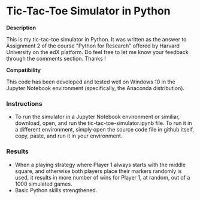 # Tic-Tac-Toe Simulator in Python

**Description**

This is my tic-tac-toe simulator in Python. It was written as the answer to Assignment 2 of the course "Python for Research" offered by Harvard University on the edX platform. Do feel free to let me know your feedback through the comments section. Thanks !

**Compatibility**

This code has been developed and tested well on Windows 10 in the Jupyter Notebook environment (specifically, the Anaconda distribution).

### Instructions

- To run the simulator in a Jupyter Notebook environment or similiar, download, open, and run the tic-tac-toe-simulator.ipynb file. To run it in a different environment, simply open the source code file in github itself, copy, paste, and run it in your environment.
 
### Results

- When a playing strategy where Player 1 always starts with the middle square, and otherwise both players place their markers randomly is used, it results in more number of wins for Player 1, at random, out of a 1000 simulated games.
- Basic Python skills strengthened.
